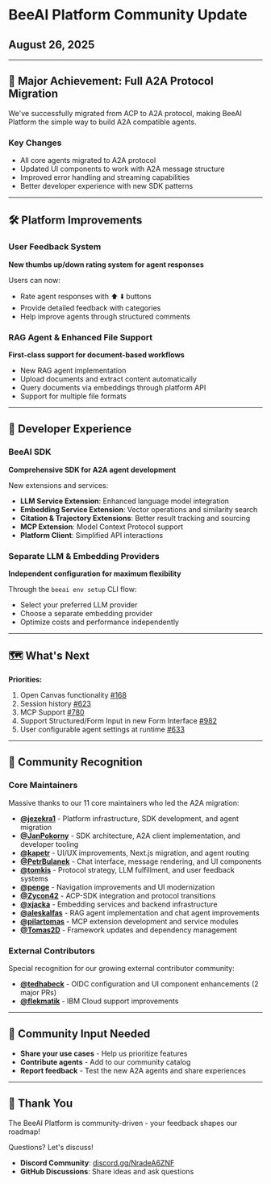 # BeeAI Platform Community Update

## August 26, 2025

---

## 🚀 Major Achievement: Full A2A Protocol Migration

We've successfully migrated from ACP to A2A protocol, making BeeAI Platform the simple way to build A2A compatible agents.

### Key Changes

- All core agents migrated to A2A protocol
- Updated UI components to work with A2A message structure
- Improved error handling and streaming capabilities
- Better developer experience with new SDK patterns

---

## 🛠️ Platform Improvements

### User Feedback System
**New thumbs up/down rating system for agent responses**

Users can now:
- Rate agent responses with ⬆️ ⬇️ buttons
- Provide detailed feedback with categories
- Help improve agents through structured comments

### RAG Agent & Enhanced File Support
**First-class support for document-based workflows**

- New RAG agent implementation
- Upload documents and extract content automatically
- Query documents via embeddings through platform API
- Support for multiple file formats

---

## 🔧 Developer Experience

### BeeAI SDK
**Comprehensive SDK for A2A agent development**

New extensions and services:
- **LLM Service Extension**: Enhanced language model integration
- **Embedding Service Extension**: Vector operations and similarity search
- **Citation & Trajectory Extensions**: Better result tracking and sourcing
- **MCP Extension**: Model Context Protocol support
- **Platform Client**: Simplified API interactions

### Separate LLM & Embedding Providers
**Independent configuration for maximum flexibility**

Through the `beeai env setup` CLI flow:
- Select your preferred LLM provider
- Choose a separate embedding provider
- Optimize costs and performance independently

---

## 🗺️ What's Next

**Priorities:**
1. Open Canvas functionality [#168](https://github.com/i-am-bee/beeai-platform/issues/168)
2. Session history [#623](https://github.com/i-am-bee/beeai-platform/issues/623)
3. MCP Support [#780](https://github.com/i-am-bee/beeai-platform/issues/780)
4. Support Structured/Form Input in new Form Interface [#982](https://github.com/i-am-bee/beeai-platform/issues/982)
5. User configurable agent settings at runtime [#633](https://github.com/i-am-bee/beeai-platform/issues/633)

---

## 🙏 Community Recognition

### Core Maintainers
Massive thanks to our 11 core maintainers who led the A2A migration:
- **[@jezekra1](https://github.com/jezekra1)** - Platform infrastructure, SDK development, and agent migration
- **[@JanPokorny](https://github.com/JanPokorny)** - SDK architecture, A2A client implementation, and developer tooling
- **[@kapetr](https://github.com/kapetr)** - UI/UX improvements, Next.js migration, and agent routing
- **[@PetrBulanek](https://github.com/PetrBulanek)** - Chat interface, message rendering, and UI components
- **[@tomkis](https://github.com/tomkis)** - Protocol strategy, LLM fulfillment, and user feedback systems
- **[@penge](https://github.com/penge)** - Navigation improvements and UI modernization
- **[@Zycon42](https://github.com/Zycon42)** - ACP-SDK integration and protocol transitions
- **[@xjacka](https://github.com/xjacka)** - Embedding services and backend infrastructure
- **[@aleskalfas](https://github.com/aleskalfas)** - RAG agent implementation and chat agent improvements
- **[@pilartomas](https://github.com/pilartomas)** - MCP extension development and service modules
- **[@Tomas2D](https://github.com/Tomas2D)** - Framework updates and dependency management

### External Contributors
Special recognition for our growing external contributor community:
- **[@tedhabeck](https://github.com/tedhabeck)** - OIDC configuration and UI component enhancements (2 major PRs)
- **[@flekmatik](https://github.com/flekmatik)** - IBM Cloud support improvements

---

## 💬 Community Input Needed

- **Share your use cases** - Help us prioritize features
- **Contribute agents** - Add to our community catalog
- **Report feedback** - Test the new A2A agents and share experiences

---

## 🙏 Thank You

The BeeAI Platform is community-driven - your feedback shapes our roadmap!

Questions? Let's discuss!
- **Discord Community**: [discord.gg/NradeA6ZNF](https://discord.gg/NradeA6ZNF)
- **GitHub Discussions**: Share ideas and ask questions

